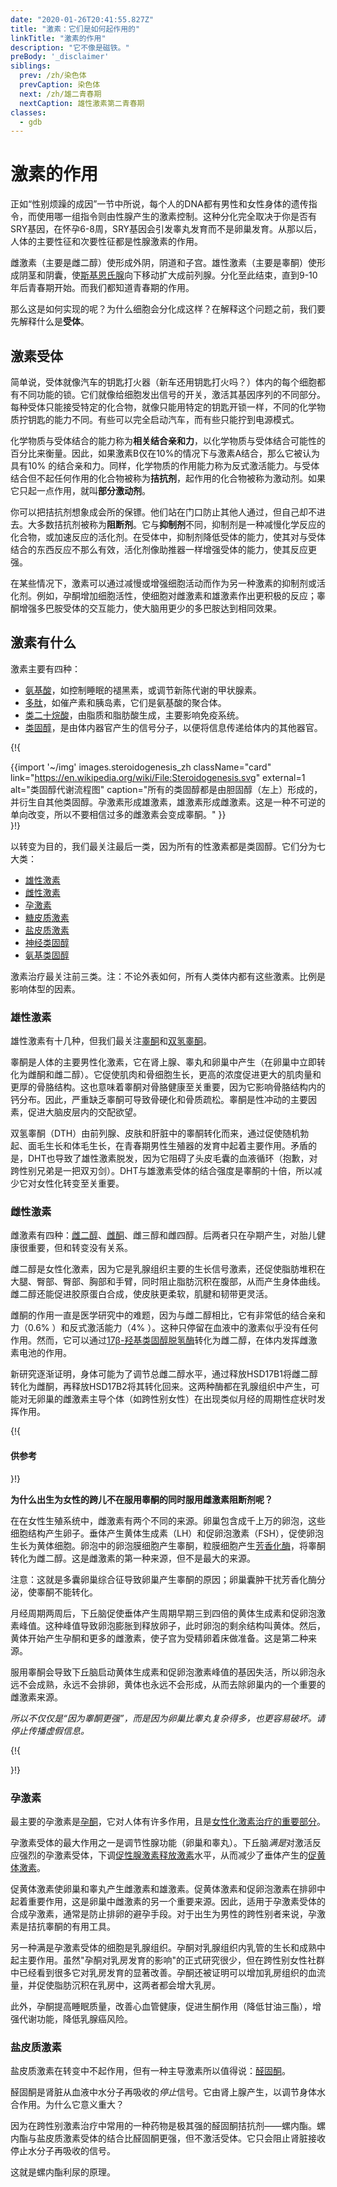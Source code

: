 ```yaml
---
date: "2020-01-26T20:41:55.827Z"
title: "激素：它们是如何起作用的"
linkTitle: "激素的作用"
description: "它不像是磁铁。"
preBody: '_disclaimer'
siblings:
  prev: /zh/染色体
  prevCaption: 染色体
  next: /zh/雄二青春期
  nextCaption: 雄性激素第二青春期
classes:
  - gdb
---
```


# 激素的作用

正如“性别烦躁的成因”一节中所说，每个人的DNA都有男性和女性身体的遗传指令，而使用哪一组指令则由性腺产生的激素控制。这种分化完全取决于你是否有SRY基因，在怀孕6-8周，SRY基因会引发睾丸发育而不是卵巢发育。从那以后，人体的主要性征和次要性征都是性腺激素的作用。

雌激素（主要是雌二醇）使形成外阴，阴道和子宫。雄性激素（主要是睾酮）使形成阴茎和阴囊，使[斯基恩氏腺](https://en.wikipedia.org/wiki/Skene%27s_gland)向下移动扩大成前列腺。分化至此结束，直到9-10年后青春期开始。而我们都知道青春期的作用。

那么这是如何实现的呢？为什么细胞会分化成这样？在解释这个问题之前，我们要先解释什么是**受体**。


## 激素受体

简单说，受体就像汽车的钥匙打火器（新车还用钥匙打火吗？）体内的每个细胞都有不同功能的锁。它们就像给细胞发出信号的开关，激活其基因序列的不同部分。每种受体只能接受特定的化合物，就像只能用特定的钥匙开锁一样，不同的化学物质拧钥匙的能力不同。有些可以完全启动汽车，而有些只能拧到电源模式。

化学物质与受体结合的能力称为**相关结合亲和力**，以化学物质与受体结合可能性的百分比来衡量。因此，如果激素B仅在10%的情况下与激素A结合，那么它被认为具有10% 的结合亲和力。同样，化学物质的作用能力称为反式激活能力。与受体结合但不起任何作用的化合物被称为**拮抗剂**，起作用的化合物被称为激动剂。如果它只起一点作用，就叫**部分激动剂**。

你可以把拮抗剂想象成会所的保镖。他们站在门口防止其他人通过，但自己却不进去。大多数拮抗剂被称为**阻断剂**。它与**抑制剂**不同，抑制剂是一种减慢化学反应的化合物，或加速反应的活化剂。在受体中，抑制剂降低受体的能力，使其对与受体结合的东西反应不那么有效，活化剂像助推器一样增强受体的能力，使其反应更强。

在某些情况下，激素可以通过减慢或增强细胞活动而作为另一种激素的抑制剂或活化剂。例如，孕酮增加细胞活性，使细胞对雌激素和雄激素作出更积极的反应；睾酮增强多巴胺受体的交互能力，使大脑用更少的多巴胺达到相同效果。

## 激素有什么

激素主要有四种：

- [氨基酸](https://en.wikipedia.org/wiki/Amino_acid)，如控制睡眠的褪黑素，或调节新陈代谢的甲状腺素。
- [多肽](https://en.wikipedia.org/wiki/Peptide_hormone)，如催产素和胰岛素，它们是氨基酸的聚合体。
- [类二十烷酸](https://en.wikipedia.org/wiki/Eicosanoid)，由脂质和脂肪酸生成，主要影响免疫系统。
- [类固醇](https://en.wikipedia.org/wiki/Steroid)，是由体内器官产生的信号分子，以便将信息传递给体内的其他器官。

{!{ <div class="gutter print-span3">{{import '~/img' images.steroidogenesis_zh
  className="card"
  link="https://en.wikipedia.org/wiki/File:Steroidogenesis.svg"
  external=1
  alt="类固醇代谢流程图"
  caption="所有的类固醇都是由胆固醇（左上）形成的，并衍生自其他类固醇。孕激素形成雄激素，雄激素形成雌激素。这是一种不可逆的单向改变，所以不要相信过多的雌激素会变成睾酮。"
}}</div> }!}

以转变为目的，我们最关注最后一类，因为所有的性激素都是类固醇。它们分为七大类：

- [雄性激素](https://en.wikipedia.org/wiki/Androgen)
- [雌性激素](https://en.wikipedia.org/wiki/Estrogen)
- [孕激素](https://en.wikipedia.org/wiki/Progestogen)
- [糖皮质激素](https://en.wikipedia.org/wiki/Glucocorticoid)
- [盐皮质激素](https://en.wikipedia.org/wiki/Mineralocorticoid)
- [神经类固醇](https://en.wikipedia.org/wiki/Steroid)
- [氨基类固醇](https://en.wikipedia.org/wiki/Aminosteroid)

激素治疗最关注前三类。注：不论外表如何，所有人类体内都有这些激素。比例是影响体型的因素。


### 雄性激素

雄性激素有十几种，但我们最关注[睾酮](https://en.wikipedia.org/wiki/Testosterone)和[双氢睾酮](https://en.wikipedia.org/wiki/Dihydrotestosterone)。

睾酮是人体的主要男性化激素，它在肾上腺、睾丸和卵巢中产生（在卵巢中立即转化为雌酮和雌二醇）。它促使肌肉和骨细胞生长，更高的浓度促进更大的肌肉量和更厚的骨胳结构。这也意味着睾酮对骨胳健康至关重要，因为它影响骨胳结构内的钙分布。因此，严重缺乏睾酮可导致骨硬化和骨质疏松。睾酮是性冲动的主要因素，促进大脑皮层内的交配欲望。

双氢睾酮（DTH）由前列腺、皮肤和肝脏中的睾酮转化而来，通过促使随机勃起、面毛生长和体毛生长，在青春期男性生殖器的发育中起着主要作用。矛盾的是，DHT也导致了雄性激素脱发，因为它阻碍了头皮毛囊的血液循环（抱歉，对跨性别兄弟是一把双刃剑）。DHT与雄激素受体的结合强度是睾酮的十倍，所以减少它对女性化转变至关重要。


### 雌性激素

雌激素有四种：[雌二醇](https://en.wikipedia.org/wiki/Estradiol)、[雌酮](https://en.wikipedia.org/wiki/Estrone)、雌三醇和雌四醇。后两者只在孕期产生，对胎儿健康很重要，但和转变没有关系。

雌二醇是女性化激素，因为它是乳腺组织主要的生长信号激素，还促使脂肪堆积在大腿、臀部、臀部、胸部和手臂，同时阻止脂肪沉积在腹部，从而产生身体曲线。雌二醇还能促进胶原蛋白合成，使皮肤更柔软，肌腱和韧带更灵活。

雌酮的作用一直是医学研究中的难题，因为与雌二醇相比，它有非常低的结合亲和力（0.6% ）和反式激活能力（4% ）。这种只停留在血液中的激素似乎没有任何作用。然而，它可以通过[17β-羟基类固醇脱氢酶](https://en.wikipedia.org/wiki/17%CE%B2-Hydroxysteroid_dehydrogenase)转化为雌二醇，在体内发挥雌激素电池的作用。

新研究逐渐证明，身体可能为了调节总雌二醇水平，通过释放HSD17B1将雌二醇转化为雌酮，再释放HSD17B2将其转化回来。这两种酶都在乳腺组织中产生，可能对无卵巢的雌激素主导个体（如跨性别女性）在出现类似月经的周期性症状时发挥作用。

{!{ <div class="gutter"><div class="card"><div class="card-body"><h4 class="card-title">供参考</h4> }!}

**为什么出生为女性的跨儿不在服用睾酮的同时服用雌激素阻断剂呢？**

在在女性生殖系统中，雌激素有两个不同的来源。卵巢包含成千上万的卵泡，这些细胞结构产生卵子。垂体产生黄体生成素（LH）和促卵泡激素（FSH），促使卵泡生长为黄体细胞。卵泡中的卵泡膜细胞产生睾酮，粒膜细胞产生[芳香化酶](https://en.wikipedia.org/wiki/Aromatase)，将睾酮转化为雌二醇。这是雌激素的第一种来源，但不是最大的来源。

注意：这就是多囊卵巢综合征导致卵巢产生睾酮的原因；卵巢囊肿干扰芳香化酶分泌，使睾酮不能转化。

月经周期两周后，下丘脑促使垂体产生周期早期三到四倍的黄体生成素和促卵泡激素峰值。这种峰值导致卵泡膨胀到释放卵子，此时卵泡的剩余结构叫黄体。然后，黄体开始产生孕酮和更多的雌激素，使子宫为受精卵着床做准备。这是第二种来源。

服用睾酮会导致下丘脑启动黄体生成素和促卵泡激素峰值的基因失活，所以卵泡永远不会成熟，永远不会排卵，黄体也永远不会形成，从而去除卵巢内的一个重要的雌激素来源。

*所以不仅仅是“因为睾酮更强”，而是因为卵巢比睾丸复杂得多，也更容易破坏。请停止传播虚假信息。*

{!{ </div></div></div> }!}

### 孕激素

最主要的孕激素是[孕酮](https://zh.wikipedia.org/zh/%E5%AD%95%E9%85%AE)，它对人体有许多作用，且是[女性化激素治疗的重要部分](https://academic.oup.com/jcem/article/104/4/1181/5270376)。

孕激素受体的最大作用之一是调节性腺功能（卵巢和睾丸）。下丘脑*满是*对激活反应强烈的孕激素受体，下调[促性腺激素释放激素](https://zh.wikipedia.org/wiki/%E4%BF%83%E6%80%A7%E8%85%BA%E6%BF%80%E7%B4%A0%E9%87%8A%E6%94%BE%E6%BF%80%E7%B4%A0)水平，从而减少了垂体产生的[促黄体激素](https://en.wikipedia.org/wiki/Luteinizing_hormone)。

促黄体激素使卵巢和睾丸产生雌激素和雄激素。促黄体激素和促卵泡激素在排卵中起着重要作用，这是卵巢中雌激素的另一个重要来源。因此，适用于孕激素受体的合成孕激素，通常是防止排卵的避孕手段。对于出生为男性的跨性别者来说，孕激素是拮抗睾酮的有用工具。

另一种满是孕激素受体的细胞是乳腺组织。孕酮对乳腺组织内乳管的生长和成熟中起主要作用。虽然"孕酮对乳房发育的影响"的正式研究很少，但在跨性别女性社群中已经看到很多它对乳房发育的显著改善。孕酮还被证明可以增加乳房组织的血流量，并促使脂肪沉积在乳房中，这两者都会增大乳房。

此外，孕酮提高睡眠质量，改善心血管健康，促进生酮作用（降低甘油三酯），增强代谢功能，降低乳腺癌风险。

### 盐皮质激素

盐皮质激素在转变中不起作用，但有一种主导激素所以值得说：[醛固酮](https://en.wikipedia.org/wiki/Aldosterone)。

醛固酮是肾脏从血液中水分子再吸收的*停止*信号。它由肾上腺产生，以调节身体水合作用。为什么它意义重大？

因为在跨性别激素治疗中常用的一种药物是极其强的醛固酮拮抗剂——螺内酯。螺内酯与盐皮质激素受体的结合比醛固酮更强，但不激活受体。它只会阻止肾脏接收停止水分子再吸收的信号。

这就是螺内酯利尿的原理。
